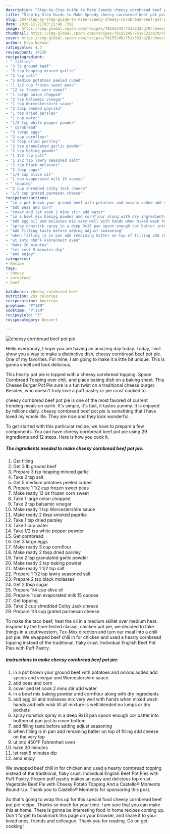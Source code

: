 ```yaml
---
description: "Step-by-Step Guide to Make Speedy cheesy cornbread beef pot pie"
title: "Step-by-Step Guide to Make Speedy cheesy cornbread beef pot pie"
slug: 304-step-by-step-guide-to-make-speedy-cheesy-cornbread-beef-pot-pie
date: 2020-12-21T03:21:48.739Z
image: https://img-global.cpcdn.com/recipes/70155245/751x532cq70/cheesy-cornbread-beef-pot-pie-recipe-main-photo.jpg
thumbnail: https://img-global.cpcdn.com/recipes/70155245/751x532cq70/cheesy-cornbread-beef-pot-pie-recipe-main-photo.jpg
cover: https://img-global.cpcdn.com/recipes/70155245/751x532cq70/cheesy-cornbread-beef-pot-pie-recipe-main-photo.jpg
author: Elva Norman
ratingvalue: 4.7
reviewcount: 14230
recipeingredient:
- " filling"
- "3 lb ground beef"
- "3 tsp heaping minced garlic"
- "2 tsp salt"
- "5 medium potatoes peeled cubed"
- "1 1/2 cup frozen sweet peas"
- "12 oz frozen corn sweet"
- "1 large onion chopped"
- "2 tsp balsamic vinegar"
- "1 tsp Worcestershire sauce"
- "2 tbsp smoked paprika"
- "1 tsp dried parsley"
- "1 cup water"
- "1/2 tsp white pepper powder"
- " cornbread"
- "3 large eggs"
- "3 cup cornflour"
- "2 tbsp dried parsley"
- "2 tsp granulated garlic powder"
- "2 tsp baking powder"
- "1 1/2 tsp salt"
- "1 1/2 tsp lawry seasoned salt"
- "2 tsp black molasses"
- "2 tbsp sugar"
- "1/4 cup olive oil"
- "1 can evaporated milk 15 ounces"
- " topping"
- "2 cup shredded Colby Jack cheese"
- "1/3 cup grated parmesan cheese"
recipeinstructions:
- "in a pot brown your ground beef with potatoes and onions added add spices and vinegar and Worcestershire sauce"
- "add peas and corn"
- "cover and let cook 2 mins stir add water"
- "in a bowl mix baking powder amd cornflour along with dry ingredients"
- "add egg oil and molasses mix very well with hands when mixed wash hands add milk wisk till all mixture is well blended no lumps or dry pockets"
- "spray nonstick spray in a deep 9x13 pan spoon enough cor batter into bottom of pan just to cover bottom"
- "add filling taste before adding adjust seasoning"
- "when filling is in pan add remaining batter on top of filling add cheese on the very top"
- "ut into 450°F Fahrenheit oven"
- "bake 20 minutes"
- "let rest 5 minutes dip"
- "amd enjoy"
categories:
- Recipe
tags:
- cheesy
- cornbread
- beef

katakunci: cheesy cornbread beef 
nutrition: 291 calories
recipecuisine: American
preptime: "PT18M"
cooktime: "PT35M"
recipeyield: "3"
recipecategory: Dessert

---
```



![cheesy cornbread beef pot pie](https://img-global.cpcdn.com/recipes/70155245/751x532cq70/cheesy-cornbread-beef-pot-pie-recipe-main-photo.jpg)

Hello everybody, I hope you are having an amazing day today. Today, I will show you a way to make a distinctive dish, cheesy cornbread beef pot pie. One of my favorites. For mine, I am going to make it a little bit unique. This is gonna smell and look delicious.

This hearty pot pie is topped with a cheesy cornbread topping. Spoon Cornbread Topping over chili, and place baking dish on a baking sheet. This Cheese Burger Pot Pie sure is a fun twist on a traditional cheese burger. Besides, who doesn&#39;t truly love a puff pastry or pie crust cooked to.

cheesy cornbread beef pot pie is one of the most favored of current trending meals on earth. It's simple, it's fast, it tastes yummy. It is enjoyed by millions daily. cheesy cornbread beef pot pie is something that I have loved my whole life. They are nice and they look wonderful.


To get started with this particular recipe, we have to prepare a few components. You can have cheesy cornbread beef pot pie using 29 ingredients and 12 steps. Here is how you cook it.

<!--inarticleads1-->

##### The ingredients needed to make cheesy cornbread beef pot pie:

1. Get  filling
1. Get 3 lb ground beef
1. Prepare 3 tsp heaping minced garlic
1. Take 2 tsp salt
1. Get 5 medium potatoes peeled cubed
1. Prepare 1 1/2 cup frozen sweet peas
1. Make ready 12 oz frozen corn sweet
1. Take 1 large onion chopped
1. Take 2 tsp balsamic vinegar
1. Make ready 1 tsp Worcestershire sauce
1. Make ready 2 tbsp smoked paprika
1. Take 1 tsp dried parsley
1. Take 1 cup water
1. Take 1/2 tsp white pepper powder
1. Get  cornbread
1. Get 3 large eggs
1. Make ready 3 cup cornflour
1. Make ready 2 tbsp dried parsley
1. Take 2 tsp granulated garlic powder
1. Make ready 2 tsp baking powder
1. Make ready 1 1/2 tsp salt
1. Prepare 1 1/2 tsp lawry seasoned salt
1. Prepare 2 tsp black molasses
1. Get 2 tbsp sugar
1. Prepare 1/4 cup olive oil
1. Prepare 1 can evaporated milk 15 ounces
1. Get  topping
1. Take 2 cup shredded Colby Jack cheese
1. Prepare 1/3 cup grated parmesan cheese


To make the taco beef, heat the oil in a medium skillet over medium heat. Inspired by the time-tested classic, chicken pot pie, we decided to take things in a southwestern, Tex-Mex direction and turn our meal into a chili pot pie. We swapped beef chili in for chicken and used a hearty cornbread topping instead of the traditional, flaky crust. Individual English Beef Pot Pies with Puff Pastry. 

<!--inarticleads2-->

##### Instructions to make cheesy cornbread beef pot pie:

1. in a pot brown your ground beef with potatoes and onions added add spices and vinegar and Worcestershire sauce
1. add peas and corn
1. cover and let cook 2 mins stir add water
1. in a bowl mix baking powder amd cornflour along with dry ingredients
1. add egg oil and molasses mix very well with hands when mixed wash hands add milk wisk till all mixture is well blended no lumps or dry pockets
1. spray nonstick spray in a deep 9x13 pan spoon enough cor batter into bottom of pan just to cover bottom
1. add filling taste before adding adjust seasoning
1. when filling is in pan add remaining batter on top of filling add cheese on the very top
1. ut into 450°F Fahrenheit oven
1. bake 20 minutes
1. let rest 5 minutes dip
1. amd enjoy


We swapped beef chili in for chicken and used a hearty cornbread topping instead of the traditional, flaky crust. Individual English Beef Pot Pies with Puff Pastry. Frozen puff pastry makes an easy and delicious top crust. Vegetable Beef Pie with Cheesy Potato Topping And a Castello® Moments Round-Up. Thank you to Castello® Moments for sponsoring this post. 

So that's going to wrap this up for this special food cheesy cornbread beef pot pie recipe. Thanks so much for your time. I am sure that you can make this at home. There is gonna be interesting food in home recipes coming up. Don't forget to bookmark this page on your browser, and share it to your loved ones, friends and colleague. Thank you for reading. Go on get cooking!
